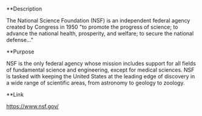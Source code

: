 **Description

The National Science Foundation (NSF) is an independent federal agency created by Congress in 1950 "to promote the progress of science; to advance the national health, prosperity, and welfare; to secure the national defense..."

**Purpose

NSF is the only federal agency whose mission includes support for all fields of fundamental science and engineering, except for medical sciences. NSF is tasked with keeping the United States at the leading edge of discovery in a wide range of scientific areas, from astronomy to geology to zoology.

**Link

https://www.nsf.gov/